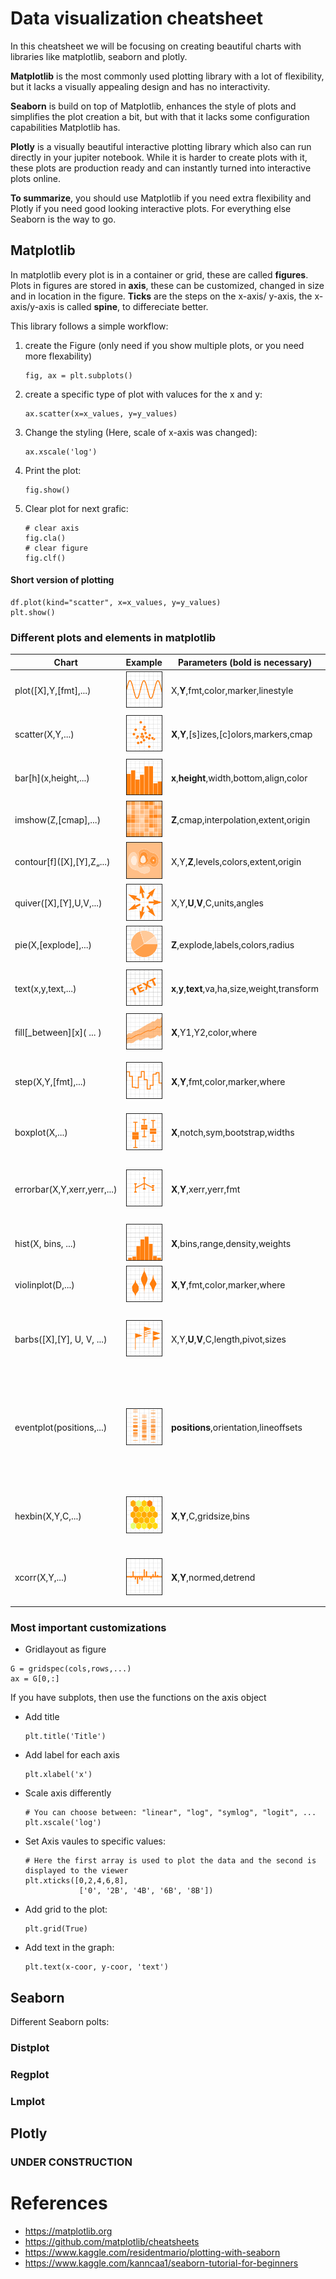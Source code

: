 # Data visualization cheatsheet

In this cheatsheet we will be focusing on creating beautiful charts with libraries like matplotlib, seaborn and plotly.

**Matplotlib** is the most commonly used plotting library with a lot of flexibility, but it lacks a visually appealing 
design and has no interactivity.

**Seaborn** is build on top of Matplotlib, enhances the style of plots  and simplifies the plot creation a bit, but 
with that it lacks some configuration capabilities Matplotlib has.

**Plotly** is a visually beautiful interactive plotting library which also can run directly in your jupiter notebook.
While it is harder to create plots with it, these plots are production ready and can instantly turned into interactive 
plots online.

**To summarize**, you should use Matplotlib if you need extra flexibility and Plotly if you need good looking 
interactive plots. For everything else Seaborn is the way to go.

## Matplotlib
In matplotlib every plot is in a container or grid, these are called **figures**. Plots in figures are stored in **axis**,
these can be customized, changed in size and in location in the figure. **Ticks** are the steps on the x-axis/ y-axis, the
x-axis/y-axis is called **spine**, to differeciate better.

This library follows a simple workflow:
 1. create the Figure (only need if you show multiple plots, or you need more flexability)
    ```
    fig, ax = plt.subplots()
    ```

 2. create a specific type of plot with valuces for the x and y:
    ```
    ax.scatter(x=x_values, y=y_values)
    ```
 3. Change the styling (Here, scale of x-axis was changed):
    ```
    ax.xscale('log')
    ```
 4. Print the plot:
    ```
    fig.show()
    ```
 5. Clear plot for next grafic:
    ```
    # clear axis
    fig.cla()
    # clear figure
    fig.clf()
    ``` 
    
#### Short version of plotting
```
df.plot(kind="scatter", x=x_values, y=y_values)
plt.show()
```

    
### Different plots and elements in matplotlib

| Chart | Example | Parameters (bold is necessary) | Description |
|-------|---------|------------|-------------|
| plot([X],Y,[fmt],...)         |  ![plot chart](./img/data_vis/basic-plot.svg "plot chart")            | X,**Y**,fmt,color,marker,linestyle        | Used for change over time
| scatter(X,Y,...)              | ![scatter chart](./img/data_vis/basic-scatter.svg "scatter chart")    | **X**,**Y**,[s]izes,[c]olors,markers,cmap | Best to compare two features
| bar\[h](x,height,...)         | ![bar chart](./img/data_vis/basic-bar.svg "bar chart")                | **x**,**height**,width,bottom,align,color | barh rotates the plot
| imshow(Z,[cmap],...)          | ![imshow chart](./img/data_vis/basic-imshow.svg "imshow chart")       | **Z**,cmap,interpolation,extent,origin    | Displayes images
| contour\[f]([X],[Y],Z„...)    | ![contour chart](./img/data_vis/basic-contour.svg "contour chart")    | X,Y,**Z**,levels,colors,extent,origin     | Visualizes values in an 2d array
| quiver([X],[Y],U,V,...)       | ![quiver chart](./img/data_vis/basic-quiver.svg "quiver chart")       | X,Y,**U**,**V**,C,units,angles            | Adds arrows
| pie(X,[explode],...)          | ![pie chart](./img/data_vis/basic-pie.svg "pie chart")                | **Z**,explode,labels,colors,radius        | Creates a piechart
| text(x,y,text,...)            | ![text chart](./img/data_vis/basic-text.svg "text chart")             | **x**,**y**,**text**,va,ha,size,weight,transform | addes text to plot at specific coordiantes
| fill\[_between]\[x]( ... )    | ![fill chart](./img/data_vis/basic-fill.svg "text fill")              | **X**,Y1,Y2,color,where                   | fills area between values
| step(X,Y,[fmt],...)           | ![step chart](./img/data_vis/advanced-step.svg "step chart")          | **X**,**Y**,fmt,color,marker,where        | Different format of plot() with no transition
| boxplot(X,...)                | ![boxplot chart](./img/data_vis/advanced-boxplot.svg "boxplot chart") | **X**,notch,sym,bootstrap,widths          | Boxplot shows outliars better
| errorbar(X,Y,xerr,yerr,...)   | ![errorbar chart](./img/data_vis/advanced-errorbar.svg "errorbar chart") | **X**,**Y**,xerr,yerr,fmt              | Adds errorbars to plot(), to show how accurate values are
| hist(X, bins, ...)            | ![hist chart](./img/data_vis/advanced-hist.svg "hist chart")          | **X**,bins,range,density,weights          | Used to see value distribution
| violinplot(D,...)             | ![violin chart](./img/data_vis/advanced-violin.svg "violinplot")      | **X**,**Y**,fmt,color,marker,where        | An alternative to Boxplot
| barbs([X],[Y], U, V, ...)     | ![barbs chart](./img/data_vis/advanced-barbs.svg "barbs chart")       | X,Y,**U**,**V**,C,length,pivot,sizes      | It's used to plot any two dimensional vector quantity
| eventplot(positions,...)      | ![eventplot chart](./img/data_vis/advanced-event.svg "barbs chart")   | **positions**,orientation,lineoffsets     | It's useful where you need to show timing or position of multiple sets of descrete events.
| hexbin(X,Y,C,...)             | ![hexbin chart](./img/data_vis/advanced-hexbin.svg "hexbin chart")    | **X**,**Y**,C,gridsize,bins               | Like a scatter plot, but hexagonals are buckets for values 
| xcorr(X,Y,...)                | ![xcorr chart](./img/data_vis/advanced-xcorr.svg "xcorr chart")       | **X**,**Y**,normed,detrend                | Plots the cross correlation between x and y.

### Most important customizations
* Gridlayout as figure
```
G = gridspec(cols,rows,...)
ax = G[0,:]
```

If you have subplots, then use the functions on the axis object
* Add title
    ```
    plt.title('Title')
    ```
* Add label for each axis
    ```
    plt.xlabel('x')
    ```
* Scale axis differently
    ```
    # You can choose between: "linear", "log", "symlog", "logit", ...
    plt.xscale('log')
    ```
* Set Axis vaules to specific values:
    ```
    # Here the first array is used to plot the data and the second is displayed to the viewer
    plt.xticks([0,2,4,6,8],
                ['0', '2B', '4B', '6B', '8B'])
    ```
* Add grid to the plot:
    ```
    plt.grid(True)
    ```
* Add text in the graph:
    ```
    plt.text(x-coor, y-coor, 'text')
    ```



## Seaborn


Different Seaborn polts:

### Distplot

### Regplot

### Lmplot




## Plotly
### UNDER CONSTRUCTION

# References
* https://matplotlib.org
* https://github.com/matplotlib/cheatsheets
* https://www.kaggle.com/residentmario/plotting-with-seaborn
* https://www.kaggle.com/kanncaa1/seaborn-tutorial-for-beginners